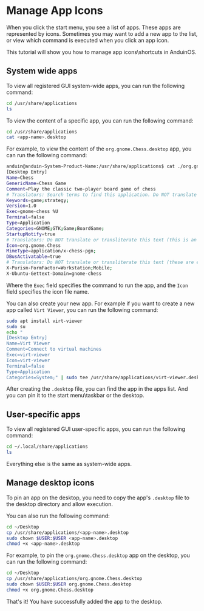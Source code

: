 # Manage App Icons

When you click the start menu, you see a list of apps. These apps are represented by icons. Sometimes you may want to add a new app to the list, or view which command is executed when you click an app icon.

This tutorial will show you how to manage app icons\shortcuts in AnduinOS.

## System wide apps

To view all registered GUI system-wide apps, you can run the following command:

```bash title="View all registered GUI system-wide apps"
cd /usr/share/applications
ls
```

To view the content of a specific app, you can run the following command:

```bash
cd /usr/share/applications
cat <app-name>.desktop
```

For example, to view the content of the `org.gnome.Chess.desktop` app, you can run the following command:

```bash title="View the content of the org.gnome.Chess.desktop app"
anduin@anduin-System-Product-Name:/usr/share/applications$ cat ./org.gnome.Chess.desktop 
[Desktop Entry]
Name=Chess
GenericName=Chess Game
Comment=Play the classic two-player board game of chess
# Translators: Search terms to find this application. Do NOT translate or localize the semicolons! The list MUST also end with a semicolon!
Keywords=game;strategy;
Version=1.0
Exec=gnome-chess %U
Terminal=false
Type=Application
Categories=GNOME;GTK;Game;BoardGame;
StartupNotify=true
# Translators: Do NOT translate or transliterate this text (this is an icon file name)!
Icon=org.gnome.Chess
MimeType=application/x-chess-pgn;
DBusActivatable=true
# Translators: Do NOT translate or transliterate this text (these are enum types)!
X-Purism-FormFactor=Workstation;Mobile;
X-Ubuntu-Gettext-Domain=gnome-chess
```

Where the `Exec` field specifies the command to run the app, and the `Icon` field specifies the icon file name.

You can also create your new app. For example if you want to create a new app called `Virt Viewer`, you can run the following command:

```bash title="Create a new app"
sudo apt install virt-viewer
sudo su
echo "
[Desktop Entry]
Name=Virt Viewer
Comment=Connect to virtual machines
Exec=virt-viewer
Icon=virt-viewer
Terminal=false
Type=Application
Categories=System;" | sudo tee /usr/share/applications/virt-viewer.desktop
```

After creating the `.desktop` file, you can find the app in the apps list. And you can pin it to the start menu\taskbar or the desktop.

## User-specific apps

To view all registered GUI user-specific apps, you can run the following command:

```bash title="View all registered GUI user-specific apps"
cd ~/.local/share/applications
ls
```

Everything else is the same as system-wide apps.

## Manage desktop icons

To pin an app on the desktop, you need to copy the app's `.desktop` file to the desktop directory and allow execution.

You can also run the following command:

```bash title="Pin an app on the desktop"
cd ~/Desktop
cp /usr/share/applications/<app-name>.desktop
sudo chown $USER:$USER <app-name>.desktop
chmod +x <app-name>.desktop
```

For example, to pin the `org.gnome.Chess.desktop` app on the desktop, you can run the following command:

```bash title="Pin the org.gnome.Chess.desktop app on the desktop"
cd ~/Desktop
cp /usr/share/applications/org.gnome.Chess.desktop
sudo chown $USER:$USER org.gnome.Chess.desktop
chmod +x org.gnome.Chess.desktop
```

That's it! You have successfully added the app to the desktop.
